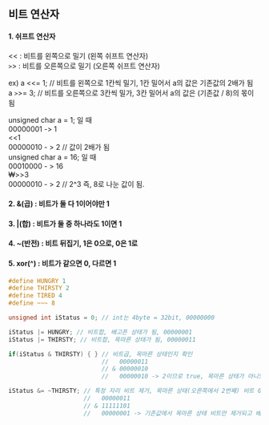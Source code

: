 

## 비트 연산자

#### 1. 쉬프트 연산자
<< : 비트를 왼쪽으로 밀기 (왼쪽 쉬프트 연산자)
</br>
`>`> : 비트를 오른쪽으로 밀기 (오른쪽 쉬프트 연산자)

ex)
a <<= 1; // 비트를 왼쪽으로 1칸씩 밀기, 1칸 밀어서 a의 값은 기존값의 2배가 됨
</br>
a `>`>= 3; // 비트를 오른쪽으로 3칸씩 밀가, 3칸 밀어서 a의 값은 (기존값 / 8)의 몫이 됨


unsigned char a = 1; 일 때
</br>
00000001 -> 1
</br>
<<1
</br>
00000010 - > 2 // 값이 2배가 됨
</br>
unsigned char a = 16; 일 때
</br>
00010000 - > 16
</br>
₩>>3
</br>
00000010 - > 2 // 2^3 즉, 8로 나눈 값이 됨. 
</br>

#### 2. &(곱) : 비트가 둘 다 1이어야만 1
#### 3. |(합) : 비트가 둘 중 하나라도 1이면 1
#### 4. ~(반전) : 비트 뒤집기, 1은 0으로, 0은 1로
#### 5. xor(^) : 비트가 같으면 0, 다르면 1



```c++
#define HUNGRY 1
#define THIRSTY 2
#define TIRED 4
#define ~~~ 8

unsigned int iStatus = 0; // int는 4byte = 32bit, 00000000

iStatus |= HUNGRY; // 비트합, 배고픈 상태가 됨, 00000001
iStatus |= THIRSTY; // 비트합, 목마른 상태가 됨, 00000011

if(iStatus & THIRSTY) { } // 비트곱, 목마른 상태인지 확인
                          //   00000011
                          // & 00000010
                          //   00000010 -> 2이므로 true, 목마른 상태가 아니었다면 0으로 false

iStatus &= ~THIRSTY; // 특정 자리 비트 제거, 목마른 상태(오른쪽에서 2번째) 비트 0으로 만들기
                     //   00000011
                     // & 11111101
                     //   00000001 -> 기존값에서 목마른 상태 비트만 제거되고 배고픈 상태만 

```
